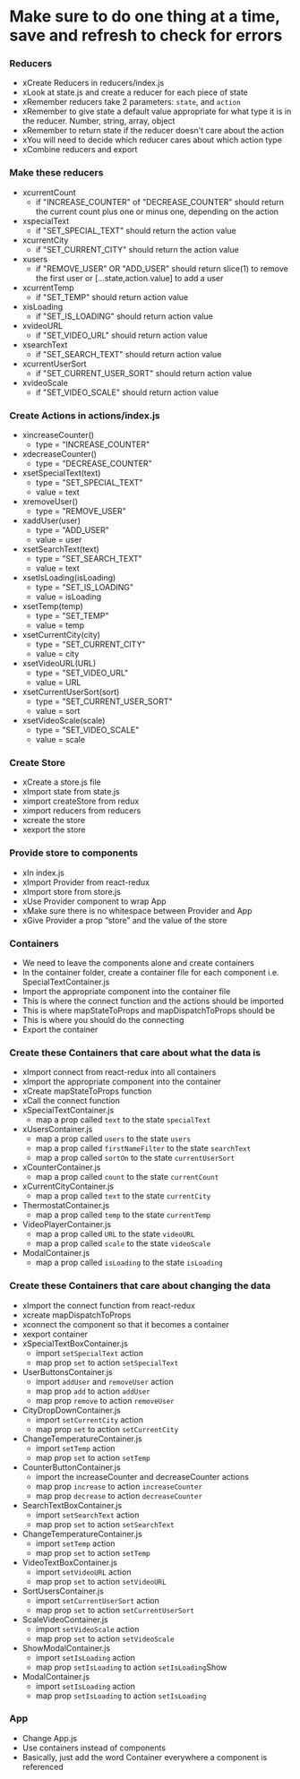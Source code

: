 # Make sure to do one thing at a time, save and refresh to check for errors

###  Reducers
  * xCreate Reducers in reducers/index.js
  * xLook at state.js and create a reducer for each piece of state
  * xRemember reducers take 2 parameters: `state`, and `action`
  * xRemember to give state a default value appropriate for what type it is in the reducer. Number, string, array, object
  * xRemember to return state if the reducer doesn't care about the action
  * xYou will need to decide which reducer cares about which action type
  * xCombine reducers and export

### Make these reducers
  * xcurrentCount
    * if "INCREASE_COUNTER" of "DECREASE_COUNTER" should return the current count plus one or minus one, depending on the action
  * xspecialText
    * if "SET_SPECIAL_TEXT" should return the action value
  * xcurrentCity
    * if "SET_CURRENT_CITY" should return the action value
  * xusers
    * if "REMOVE_USER" OR "ADD_USER" should return slice(1) to remove the first user or [...state,action.value] to add a user
  * xcurrentTemp
    * if "SET_TEMP" should return action value
  * xisLoading
    * if "SET_IS_LOADING" should return action value  
  * xvideoURL
    * if "SET_VIDEO_URL" should return action value
  * xsearchText
    * if "SET_SEARCH_TEXT" should return action value
  * xcurrentUserSort
    * if "SET_CURRENT_USER_SORT" should return action value
  * xvideoScale
    * if "SET_VIDEO_SCALE" should return action value
### Create Actions in actions/index.js
  * xincreaseCounter()
    * type = "INCREASE_COUNTER"
  * xdecreaseCounter()
    * type = "DECREASE_COUNTER"
  * xsetSpecialText(text)
    * type = "SET_SPECIAL_TEXT"
    * value = text
  * xremoveUser()
    * type = "REMOVE_USER"
  * xaddUser(user)
    * type = "ADD_USER"
    * value = user
  * xsetSearchText(text)
    * type = "SET_SEARCH_TEXT"
    * value = text
  * xsetIsLoading(isLoading)
    * type = "SET_IS_LOADING"
    * value = isLoading
  * xsetTemp(temp)
    * type = "SET_TEMP"
    * value = temp
  * xsetCurrentCity(city)
    * type = "SET_CURRENT_CITY"
    * value = city
  * xsetVideoURL(URL)
    * type = "SET_VIDEO_URL"
    * value = URL
  * xsetCurrentUserSort(sort)
    * type = "SET_CURRENT_USER_SORT"
    * value = sort
  * xsetVideoScale(scale)
    * type = "SET_VIDEO_SCALE"
    * value = scale
### Create Store
  * xCreate a store.js file
  * xImport state from state.js
  * ximport createStore from redux
  * ximport reducers from reducers
  * xcreate the store
  * xexport the store

### Provide store to components
  * xIn index.js
  * xImport Provider from react-redux
  * xImport store from store.js
  * xUse Provider component to wrap App
  * xMake sure there is no whitespace between Provider and App
  * xGive Provider a prop “store” and the value of the store


### Containers
  * We need to leave the components alone and create containers
  * In the container folder, create a container file for each component i.e. SpecialTextContainer.js
  * Import the appropriate component into the container file
  * This is where the connect function and the actions should be imported
  * This is where mapStateToProps and mapDispatchToProps should be
  * This is where you should do the connecting
  * Export the container



### Create these Containers that care about what the data is
  * xImport connect from react-redux into all containers
  * xImport the appropriate component into the container
  * xCreate mapStateToProps function
  * xCall the connect function
  * xSpecialTextContainer.js
    * map a prop called `text` to the state `specialText`
  * xUsersContainer.js
    * map a prop called `users` to the state `users`
    * map a prop called `firstNameFilter` to the state `searchText`
    * map a prop called `sortOn` to the state `currentUserSort`
  * xCounterContainer.js
    * map a prop called `count` to the state `currentCount`
  * xCurrentCityContainer.js
    * map a prop called `text` to the state `currentCity`
  * ThermostatContainer.js
    * map a prop called `temp` to the state `currentTemp`
  * VideoPlayerContainer.js
    * map a prop called `URL` to the state `videoURL`
    * map a prop called `scale` to the state `videoScale`
  * ModalContainer.js
    * map a prop called `isLoading` to the state `isLoading`

### Create these Containers that care about changing the data
  * xImport the connect function from react-redux
  * xcreate mapDispatchToProps
  * xconnect the component so that it becomes a container
  * xexport container
  * xSpecialTextBoxContainer.js
    * import `setSpecialText` action
    * map prop `set` to action `setSpecialText`
  * UserButtonsContainer.js
    * import `addUser` and `removeUser` action
    * map prop `add` to action `addUser`
    * map prop `remove` to action `removeUser`
  * CityDropDownContainer.js
    * import `setCurrentCity` action
    * map prop `set` to action `setCurrentCity`
  * ChangeTemperatureContainer.js
    * import `setTemp` action
    * map prop `set` to action `setTemp`
  * CounterButtonContainer.js
    * import the increaseCounter and decreaseCounter actions
    * map prop `increase` to action `increaseCounter`
    * map prop `decrease` to action `decreaseCounter`
  * SearchTextBoxContainer.js
    * import `setSearchText` action
    * map prop `set` to action `setSearchText`
  * ChangeTemperatureContainer.js
    * import `setTemp` action
    * map prop `set` to action `setTemp`
  * VideoTextBoxContainer.js
    * import `setVideoURL` action
    * map prop `set` to action `setVideoURL`
  * SortUsersContainer.js
    * import `setCurrentUserSort` action
    * map prop `set` to action `setCurrentUserSort`
  * ScaleVideoContainer.js
    * import `setVideoScale` action
    * map prop `set` to action `setVideoScale`
  * ShowModalContainer.js
    * import `setIsLoading` action
    * map prop `setIsLoading` to action `setIsLoading`Show
  * ModalContainer.js
    * import `setIsLoading` action
    * map prop `setIsLoading` to action `setIsLoading`

### App
  * Change App.js
  * Use containers instead of components
  * Basically, just add the word Container everywhere a component is referenced
